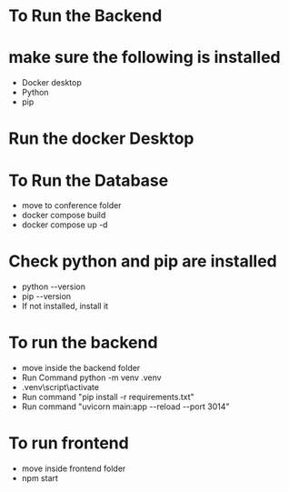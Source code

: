 # To Run the Backend

# make sure the following is installed
* Docker desktop
* Python
* pip

# Run the docker Desktop

# To Run the Database
* move to conference folder
* docker compose build
* docker compose up -d

# Check python and pip are installed 
* python --version
* pip --version
* If not installed, install it


# To run the backend
* move inside the backend folder
* Run Command python -m venv .venv
* .venv\script\activate
* Run command "pip install -r requirements.txt"
* Run command "uvicorn main:app --reload --port 3014"

# To run frontend
* move inside frontend folder
* npm start
